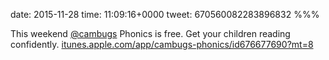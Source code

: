 date: 2015-11-28
time: 11:09:16+0000
tweet: 670560082283896832
%%%

This weekend [@cambugs](https://twitter.com/cambugs) Phonics is free. Get your children reading confidently. [itunes.apple.com/app/cambugs-phonics/id676677690?mt=8](https://itunes.apple.com/app/cambugs-phonics/id676677690?mt=8)

